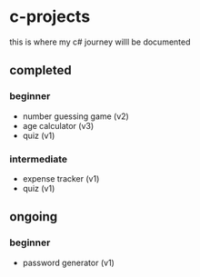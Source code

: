 # c-projects
this is where my c# journey willl be documented
## completed
### beginner
- number guessing game (v2)
- age calculator (v3)
- quiz (v1)
 ### intermediate
 - expense tracker (v1)
 - quiz (v1)
## ongoing 
### beginner
- password generator (v1)
